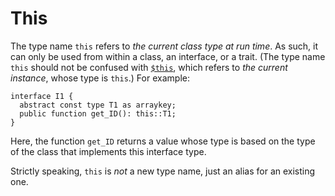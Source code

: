 # This

The type name `this` refers to *the current class type at run time*. As such, it can only be used from within a class, an interface, or
a trait. (The type name `this` should not be confused with [`$this`](/docs/hack/source-code-fundamentals/names), which refers to *the current
instance*, whose type is `this`.)  For example:

```hack
interface I1 {
  abstract const type T1 as arraykey;
  public function get_ID(): this::T1;
}
```

Here, the function `get_ID` returns a value whose type is based on the type of the class that implements this interface type.

Strictly speaking, `this` is *not* a new type name, just an alias for an existing one.
